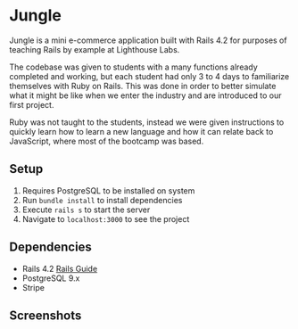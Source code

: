 # Jungle

Jungle is a mini e-commerce application built with Rails 4.2 for purposes of teaching Rails by example at Lighthouse Labs.

The codebase was given to students with a many functions already completed and working, but each student had only 3 to 4 days to familiarize themselves with Ruby on Rails. This was done in order to better simulate what it might be like when we enter the industry and are introduced to our first project.

Ruby was not taught to the students, instead we were given instructions to quickly learn how to learn a new language and how it can relate back to JavaScript, where most of the bootcamp was based.

## Setup

1. Requires PostgreSQL to be installed on system
2. Run `bundle install` to install dependencies
3. Execute `rails s` to start the server
4. Navigate to `localhost:3000` to see the project

## Dependencies

* Rails 4.2 [Rails Guide](http://guides.rubyonrails.org/v4.2/)
* PostgreSQL 9.x
* Stripe

## Screenshots


